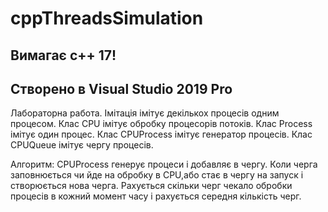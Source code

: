 # cppThreadsSimulation
## Вимагає с++ 17!
## Створено в Visual Studio 2019 Pro
Лабораторна работа.
Імітація імітує декількох процесів одним процесом.
Клас CPU імітує обробку процесорів потоків.
Клас Process імітує один процес.
Клас CPUProcess імітує генератор процесів.
Клас CPUQueue імітує чергу процесів.

Алгоритм:
CPUProcess генерує процеси і добавляє в чергу. Коли черга заповнюється чи йде на обробку в CPU,або стає в чергу на запуск і створюється нова черга.
Рахується скільки черг чекало обробки процесів в кожний момент часу і рахується середня кількість черг.

